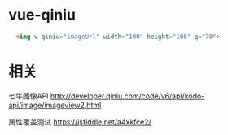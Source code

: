 # vue-qiniu

```html
  <img v-qiniu="imageUrl" width="100" height="100" q="70">
```

# 相关

七牛图像API http://developer.qiniu.com/code/v6/api/kodo-api/image/imageview2.html

属性覆盖测试 https://jsfiddle.net/a4xkfce2/
